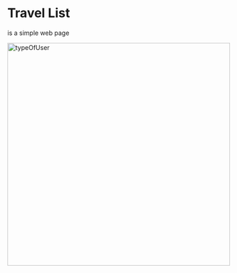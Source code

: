 # Travel List
is a simple web page 


<img src="https://github.com/mohammadAlsaadi/Pig_Game/assets/118960271/0df2bd78-04f1-4e24-b1b2-a28edc973cf1" alt="typeOfUser" width="500" height="500">

